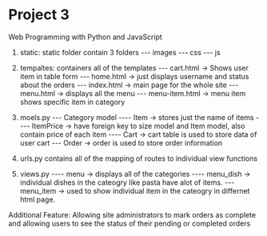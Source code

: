 # Project 3

Web Programming with Python and JavaScript
1) static:
    static folder contain 3 folders
     --- images
     --- css
     --- js
2) tempaltes:
    containers all of the templates 
     --- cart.html -> Shows user item in table form
     --- home.html -> just displays username and status about the orders
     --- index.html -> main page for the whole site
     --- menu.html -> displays all the menu
     --- menu-item.html -> menu item shows specific item in category
     
3)  moels.py 
     --- Category model
     ---- Item -> stores just the name of items
     ---- ItemPrice -> have foreign key to size model and Item model, also contain price of each item
     ---- Cart -> cart table is used to store data of user cart
     --- Order -> order is used to store order information 
     

4)  urls.py
    contains all of the mapping of routes to individual view functions

5) views.py 
     ---- menu -> displays all of the categories
     ---- menu_dish -> individual dishes in the cateogry like pasta have alot of items.
     --- menu_item -> used to show individual item in the cateogry in differnet html page.


Additional Feature:
Allowing site administrators to mark orders as complete and allowing users to see the status of their pending or completed orders